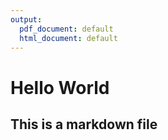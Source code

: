 ```yaml
---
output:
  pdf_document: default
  html_document: default
---
```

# Hello World
## This is a markdown file

